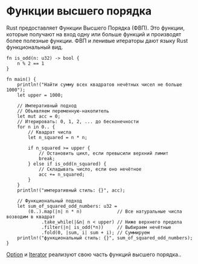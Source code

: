# Функции высшего порядка

Rust предоставляет Функции Высшего Порядка (ФВП). Это функции,
которые получают на вход одну или больше функций и
производят более полезные функции.
ФВП и ленивые итераторы дают языку Rust функциональный вид.

```rust,editable
fn is_odd(n: u32) -> bool {
    n % 2 == 1
}

fn main() {
    println!("Найти сумму всех квадратов нечётных чисел не больше 1000");
    let upper = 1000;

    // Императивный подход
    // Объявляем переменную-накопитель
    let mut acc = 0;
    // Итерировать: 0, 1, 2, ... до бесконечности
    for n in 0.. {
        // Квадрат числа
        let n_squared = n * n;

        if n_squared >= upper {
            // Остановить цикл, если превысили верхний лимит
            break;
        } else if is_odd(n_squared) {
            // Складывать число, если оно нечётное
            acc += n_squared;
        }
    }
    println!("императивный стиль: {}", acc);

    // Функциональный подход
    let sum_of_squared_odd_numbers: u32 =
        (0..).map(|n| n * n)             // Все натуральные числа возводим в квадрат
             .take_while(|&n| n < upper) // Ниже верхнего предела
             .filter(|n| is_odd(*n))     // Выбираем нечётные
             .fold(0, |sum, i| sum + i); // Суммируем
    println!("функциональный стиль: {}", sum_of_squared_odd_numbers);
}
```

[Option](https://doc.rust-lang.org/core/option/enum.Option.html)
и
[Iterator](https://doc.rust-lang.org/core/iter/trait.Iterator.html)
реализуют свою часть функций высшего порядка..
